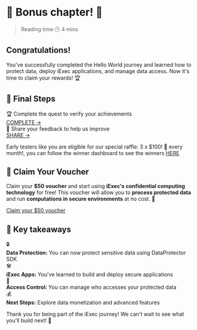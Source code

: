 # 🎉 Bonus chapter! 🎉

> Reading time 🕒 4 mins

<div class="hero">
  <div class="hero-content">
    <h2>Congratulations!</h2>
    <p>You've successfully completed the Hello World journey and learned how to protect data, deploy iExec applications, and manage data access. Now it's time to claim your rewards! 🏆</p>
  </div>
</div>

## 🏁 Final Steps

<div class="requirements-list">
  <div class="requirement-item">
    <div class="req-title-suprise">🏆 Complete the quest to verify your achievements</div>
    <a target="_blank" href="https://app.galxe.com/quest/fArdRcqqbivyjCJ9u7nPt8/GCZfUtkAer">COMPLETE →</a>
  </div>
  
  <div class="requirement-item">
    <div class="req-title-suprise">📝 Share your feedback to help us improve</div>
    <a target="_blank" href="https://form.typeform.com/to/FOcNP9l0?typeform-source=iexecblockchaintech.typeform.com">SHARE →</a>
  </div>
</div>

<div class="solution-note">
  <p>Early testers like you are eligible for our special <span class="highlight">raffle: 3 x $100! 🎁 every month!</span>, you can follow the winner dashboard to see the winners <a href="https://app.galxe.com/quest/fArdRcqqbivyjCJ9u7nPt8/GCZfUtkAer">HERE</a></p>
</div>

## 🎁 Claim Your Voucher

<div >
  <p>Claim your <strong >$50 voucher</strong > and start using <strong>iExec's confidential computing technology</strong> for free! This voucher will allow you to <strong>process protected data</strong> and run <strong>computations in secure environments</strong> at no cost. 🎁</p>
</div>

<div class="button-group-voucher">
  <a href="https://discord.com/channels/841605628928458762/1234476404519997470" class="yellow-button" target="_blank">
    Claim your $50 voucher
  </a>

</div>

## 🎯 Key takeaways

<div class="takeaways-list">
  <div class="takeaway-item">
    <span class="takeaway-icon">🔒</span>
    <div class="takeaway-content">
      <strong>Data Protection:</strong> You can now protect sensitive data using DataProtector SDK
    </div>
  </div>
  <div class="takeaway-item">
    <span class="takeaway-icon">🛠️</span>
    <div class="takeaway-content">
      <strong>iExec Apps:</strong> You've learned to build and deploy secure applications
    </div>
  </div>
  <div class="takeaway-item">
    <span class="takeaway-icon">🔐</span>
    <div class="takeaway-content">
      <strong>Access Control:</strong> You can manage who accesses your protected data
    </div>
  </div>
  <div class="takeaway-item">
    <span class="takeaway-icon">💰</span>
    <div class="takeaway-content">
      <strong>Next Steps:</strong> Explore data monetization and advanced features
    </div>
  </div>
</div>

<div class="solution-note-green">
    <p>Thank you for being part of the iExec journey! We can't wait to see what you'll build next! 🚀</p>
</div>

<style>


</style>
